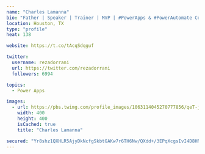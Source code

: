 ```yaml
---
name: "Charles Lamanna"
bio: "Father | Speaker | Trainer | MVP | #PowerApps & #PowerAutomate Community Super User | YouTuber Right-pointing triangle http://youtube.com/c/rezadorrani | Learn - Share - Clockwise rightwards and leftwards open circle arrows"
location: Houston, TX
type: "profile"
heat: 138

website: https://t.co/tAcqSdqguf

twitter:
  username: rezadorrani
  url: https://twitter.com/rezadorrani
  followers: 6994

topics:
  - Power Apps

images:
  - url: https://pbs.twimg.com/profile_images/1063114045270777856/qeT-jpWr_400x400.jpg
    width: 400
    height: 400
    isCached: true
    title: "Charles Lamanna"

secured: "Yr8shz1QXHLR5AjyDkNcfgSkbtGAKw7r6TH6Nw/QXdd+/3EPqXcgsIvI4D8HNzEF22Ekw0TS+PpgwvCdihTbCkHZdnZ+tFTR9cvwbEyYyao9nIKnXkyyzWEdoOLttN9psCWqS2qOJ61CRcC+bHSGmhMUwz0VNAlN/zJ1oLI+9Dhw+IBcQc4shcXgSvw3xzcvXzcZGllo1PppGJoXDKA0VPS029MVBM443S6bjYTztpGyLAVuDSLuSmtkrCn4TVgG/OlxbtpKVgs+0KH/C65rHEFNDXS/xSt5fj1TqPoPIA0LzMn8ebxz5/Rk7bEGczr8GobQi0AJph1u3WcCb0T+qrt8JQ9hHY835CzFYs8U9Wpga8A5zi2dMczBYNF7eep06ENomF19AlPJfULARX0XAR/mMBnTrQBgVmR/eetrXpc=;yyvtzw0MQvrSD6uWMzAmFA=="
---
```


